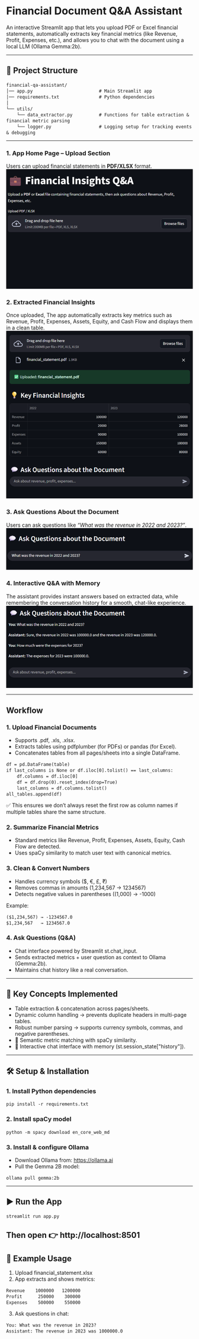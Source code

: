 # Financial Document Q&A Assistant

An interactive Streamlit app that lets you upload PDF or Excel financial statements, automatically extracts key financial metrics (like Revenue, Profit, Expenses, etc.), and allows you to chat with the document using a local LLM (Ollama Gemma:2b).

---
## 📂 Project Structure
```
financial-qa-assistant/
│── app.py                         # Main Streamlit app
│── requirements.txt               # Python dependencies
│
└── utils/
    └── data_extractor.py          # Functions for table extraction & financial metric parsing
    └── logger.py                  # Logging setup for tracking events & debugging

```
--- 
### 1. App Home Page – Upload Section
Users can upload financial statements in **PDF/XLSX** format.  
![Upload Section](https://github.com/Subith-Varghese/financial-qa-assistant/blob/dccb96bd2be0eebbaf592ee8ba39679a44a7f191/screenshot_home_upload.png)

### 2. Extracted Financial Insights  
Once uploaded, The app automatically extracts key metrics such as Revenue, Profit, Expenses, Assets, Equity, and Cash Flow and displays them in a clean table.
![Extracted Insights](https://github.com/Subith-Varghese/financial-qa-assistant/blob/dccb96bd2be0eebbaf592ee8ba39679a44a7f191/screenshot_insights.png)

### 3. Ask Questions About the Document  
Users can ask questions like *“What was the revenue in 2022 and 2023?”*.  
![Ask Questions](https://github.com/Subith-Varghese/financial-qa-assistant/blob/dccb96bd2be0eebbaf592ee8ba39679a44a7f191/screenshot_question.png)

### 4. Interactive Q&A with Memory
The assistant provides instant answers based on extracted data, while remembering the conversation history for a smooth, chat-like experience.
![Interactive Q&A](https://github.com/Subith-Varghese/financial-qa-assistant/blob/dccb96bd2be0eebbaf592ee8ba39679a44a7f191/screenshot_answers.png)

---
## Workflow

### 1. Upload Financial Documents
- Supports .pdf, .xls, .xlsx.
- Extracts tables using pdfplumber (for PDFs) or pandas (for Excel).
- Concatenates tables from all pages/sheets into a single DataFrame.
```
df = pd.DataFrame(table)
if last_columns is None or df.iloc[0].tolist() == last_columns:
    df.columns = df.iloc[0]
    df = df.drop(0).reset_index(drop=True)
    last_columns = df.columns.tolist()
all_tables.append(df)
```
✅ This ensures we don’t always reset the first row as column names if multiple tables share the same structure.

### 2. Summarize Financial Metrics
- Standard metrics like Revenue, Profit, Expenses, Assets, Equity, Cash Flow are detected.
- Uses spaCy similarity to match user text with canonical metrics.

### 3. Clean & Convert Numbers
- Handles currency symbols ($, €, £, ₹)
- Removes commas in amounts (1,234,567 → 1234567)
- Detects negative values in parentheses ((1,000) → -1000)

Example:
```
($1,234,567) → -1234567.0
$1,234,567   → 1234567.0

```
### 4. Ask Questions (Q&A)

- Chat interface powered by Streamlit st.chat_input.
- Sends extracted metrics + user question as context to Ollama (Gemma:2b).
- Maintains chat history like a real conversation.
---
## 🔑 Key Concepts Implemented

- Table extraction & concatenation across pages/sheets.
-  Dynamic column handling → prevents duplicate headers in multi-page tables.
- Robust number parsing → supports currency symbols, commas, and negative parentheses.
- 🤖 Semantic metric matching with spaCy similarity.
- 💬 Interactive chat interface with memory (st.session_state["history"]).
--- 

## 🛠️ Setup & Installation

### 1. Install Python dependencies
```
pip install -r requirements.txt
```
### 2. Install spaCy model
```
python -m spacy download en_core_web_md
```
### 3. Install & configure Ollama
- Download Ollama from: https://ollama.ai
- Pull the Gemma 2B model:
```
ollama pull gemma:2b
```
--- 
## ▶️ Run the App
```
streamlit run app.py
```
Then open 👉 http://localhost:8501
---

## 🎯 Example Usage
1. Upload financial_statement.xlsx
2. App extracts and shows metrics:
```
Revenue    1000000   1200000
Profit      250000    300000
Expenses    500000    550000

```
3. Ask questions in chat:

```
You: What was the revenue in 2023?
Assistant: The revenue in 2023 was 1000000.0

```
